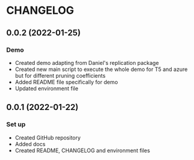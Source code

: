 # CHANGELOG

## 0.0.2 (2022-01-25)
### Demo

- Created demo adapting from Daniel's replication package
- Created new main script to execute the whole demo for T5 and azure but for different pruning coefficients
- Added README file specifically for demo
- Updated environment file

## 0.0.1 (2022-01-22)
### Set up 

- Created GitHub repository
- Added docs
- Created README, CHANGELOG and environment files
